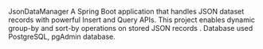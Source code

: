 JsonDataManager
A Spring Boot application that handles JSON dataset records with powerful Insert and Query APIs. This project enables dynamic group-by and sort-by operations on stored JSON records . Database used PostgreSQL, pgAdmin database.
